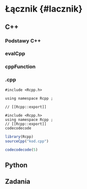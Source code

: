 
# Łącznik {#lacznik}

<!-- intro o innych łącznikach -->

## C++
<!-- Rcpp -->

### Podstawy C++

<!-- intro to Cpp -->

### evalCpp

### cppFunction

### .cpp

<!-- header file -->

```
#include <Rcpp.h>
```

```
using namespace Rcpp ;
```


```
// [[Rcpp::export]]
```

<!-- internal vs exported functions -->

```
#include <Rcpp.h>
using namespace Rcpp ;
// [[Rcpp::export]]
codecodecode
```


```r
library(Rcpp)
sourceCpp("kod.cpp")

codecodecode(5)
```

<!-- note - packages -->


<!-- https://adv-r.hadley.nz/rcpp.html -->
<!-- https://csgillespie.github.io/efficientR/performance.html#rcpp -->

## Python
<!-- reticulate -->

## Zadania
